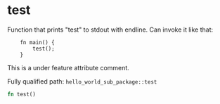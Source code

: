 # test

Function that prints "test" to stdout with endline.
Can invoke it like that:
```cairo
    fn main() {
        test();
    }
```
This is a under feature attribute comment.


Fully qualified path: `hello_world_sub_package::test`

```rust
fn test()
```

